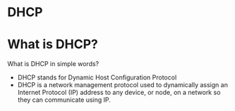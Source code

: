 # DHCP

# What is DHCP?
What is DHCP in simple words?
- DHCP stands for Dynamic Host Configuration Protocol
- DHCP is a network management protocol used to dynamically assign an Internet Protocol (IP) address to any device, or node, on a network so they can communicate using IP.
